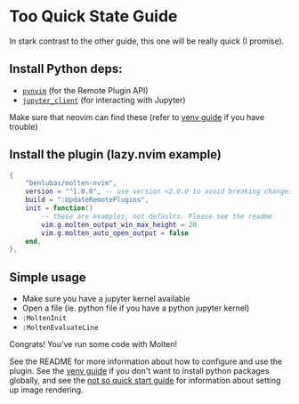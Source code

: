 # Too Quick State Guide

In stark contrast to the other guide, this one will be really quick (I promise).

## Install Python deps:
- [`pynvim`](https://github.com/neovim/pynvim) (for the Remote Plugin API)
- [`jupyter_client`](https://github.com/jupyter/jupyter_client) (for interacting with Jupyter)

Make sure that neovim can find these (refer to [venv guide](Virtual-Environments) if you have
trouble)

## Install the plugin (lazy.nvim example)
```lua
{
    "benlubas/molten-nvim",
    version = "^1.0.0", -- use version <2.0.0 to avoid breaking changes
    build = ":UpdateRemotePlugins",
    init = function()
        -- these are examples, not defaults. Please see the readme
        vim.g.molten_output_win_max_height = 20
        vim.g.molten_auto_open_output = false
    end,
},
```

## Simple usage

- Make sure you have a jupyter kernel available
- Open a file (ie. python file if you have a python jupyter kernel)
- `:MoltenInit`
- `:MoltenEvaluateLine`

Congrats! You've run some code with Molten!

See the README for more information about how to configure and use the plugin. See the [venv
guide](Virtual-Environments) if you don't want to install python packages globally, and see the [not
so quick start guide](Not-So-Quick-Start-Guide) for information about setting up image rendering.
